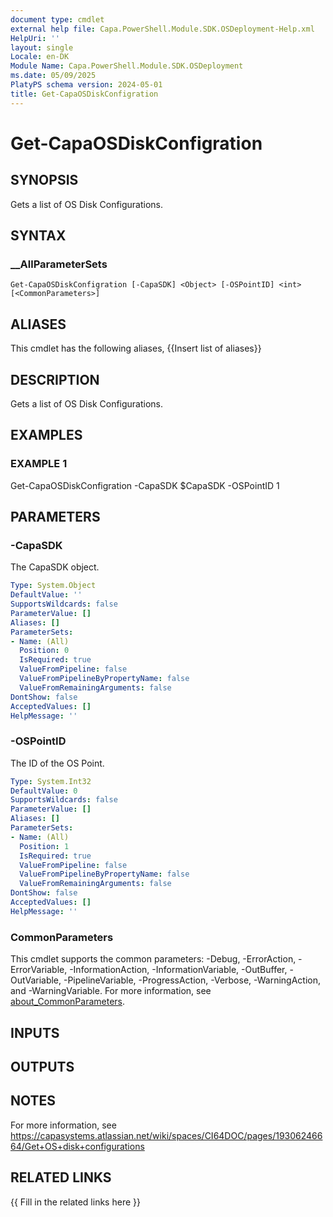 ```yaml
---
document type: cmdlet
external help file: Capa.PowerShell.Module.SDK.OSDeployment-Help.xml
HelpUri: ''
layout: single
Locale: en-DK
Module Name: Capa.PowerShell.Module.SDK.OSDeployment
ms.date: 05/09/2025
PlatyPS schema version: 2024-05-01
title: Get-CapaOSDiskConfigration
---
```


# Get-CapaOSDiskConfigration

## SYNOPSIS

Gets a list of OS Disk Configurations.

## SYNTAX

### __AllParameterSets

```
Get-CapaOSDiskConfigration [-CapaSDK] <Object> [-OSPointID] <int> [<CommonParameters>]
```

## ALIASES

This cmdlet has the following aliases,
  {{Insert list of aliases}}

## DESCRIPTION

Gets a list of OS Disk Configurations.

## EXAMPLES

### EXAMPLE 1

Get-CapaOSDiskConfigration -CapaSDK $CapaSDK -OSPointID 1

## PARAMETERS

### -CapaSDK

The CapaSDK object.

```yaml
Type: System.Object
DefaultValue: ''
SupportsWildcards: false
ParameterValue: []
Aliases: []
ParameterSets:
- Name: (All)
  Position: 0
  IsRequired: true
  ValueFromPipeline: false
  ValueFromPipelineByPropertyName: false
  ValueFromRemainingArguments: false
DontShow: false
AcceptedValues: []
HelpMessage: ''
```

### -OSPointID

The ID of the OS Point.

```yaml
Type: System.Int32
DefaultValue: 0
SupportsWildcards: false
ParameterValue: []
Aliases: []
ParameterSets:
- Name: (All)
  Position: 1
  IsRequired: true
  ValueFromPipeline: false
  ValueFromPipelineByPropertyName: false
  ValueFromRemainingArguments: false
DontShow: false
AcceptedValues: []
HelpMessage: ''
```

### CommonParameters

This cmdlet supports the common parameters: -Debug, -ErrorAction, -ErrorVariable,
-InformationAction, -InformationVariable, -OutBuffer, -OutVariable, -PipelineVariable,
-ProgressAction, -Verbose, -WarningAction, and -WarningVariable. For more information, see
[about_CommonParameters](https://go.microsoft.com/fwlink/?LinkID=113216).

## INPUTS

## OUTPUTS

## NOTES

For more information, see https://capasystems.atlassian.net/wiki/spaces/CI64DOC/pages/19306246664/Get+OS+disk+configurations


## RELATED LINKS

{{ Fill in the related links here }}

